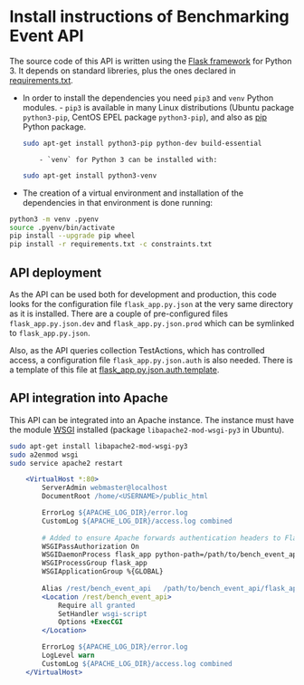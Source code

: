 # Install instructions of Benchmarking Event API

The source code of this API is written using the [Flask framework](http://flask.pocoo.org/) for Python 3. It depends on standard libreries, plus the ones declared in [requirements.txt](requirements.txt).

-   In order to install the dependencies you need `pip3` and `venv` Python modules. - `pip3` is available in many Linux distributions (Ubuntu package `python3-pip`, CentOS EPEL package `python3-pip`), and also as [pip](https://pip.pypa.io/en/stable/) Python package.

    ```bash
    sudo apt-get install python3-pip python-dev build-essential
    ```

        	- `venv` for Python 3 can be installed with:

    ```bash
    sudo apt-get install python3-venv
    ```

-   The creation of a virtual environment and installation of the dependencies in that environment is done running:

```bash
python3 -m venv .pyenv
source .pyenv/bin/activate
pip install --upgrade pip wheel
pip install -r requirements.txt -c constraints.txt
```

## API deployment
As the API can be used both for development and production, this code looks for the configuration file `flask_app.py.json`
at the very same directory as it is installed. There are a couple of pre-configured files `flask_app.py.json.dev` and `flask_app.py.json.prod`
which can be symlinked to `flask_app.py.json`.

Also, as the API queries collection TestActions, which has controlled access, a configuration file `flask_app.py.json.auth` is also needed.
There is a template of this file at [flask_app.py.json.auth.template](flask_app.py.json.auth.template).

## API integration into Apache

This API can be integrated into an Apache instance. The instance must have the module [WSGI](https://modwsgi.readthedocs.io/en/develop/) installed (package `libapache2-mod-wsgi-py3` in Ubuntu).

```bash
sudo apt-get install libapache2-mod-wsgi-py3
sudo a2enmod wsgi
sudo service apache2 restart
```

```apache config
	<VirtualHost *:80>
		ServerAdmin webmaster@localhost
        DocumentRoot /home/<USERNAME>/public_html

		ErrorLog ${APACHE_LOG_DIR}/error.log
        CustomLog ${APACHE_LOG_DIR}/access.log combined
		
		# Added to ensure Apache forwards authentication headers to Flask
		WSGIPassAuthorization On
		WSGIDaemonProcess flask_app python-path=/path/to/bench_event_api python-home=/path/to/bench_event_api/.pyenv
		WSGIProcessGroup flask_app
		WSGIApplicationGroup %{GLOBAL}
		
		Alias /rest/bench_event_api   /path/to/bench_event_api/flask_app.wsgi/
		<Location /rest/bench_event_api>
			Require all granted
			SetHandler wsgi-script
			Options +ExecCGI
		</Location>

     	ErrorLog ${APACHE_LOG_DIR}/error.log
     	LogLevel warn
     	CustomLog ${APACHE_LOG_DIR}/access.log combined
	</VirtualHost>
```
